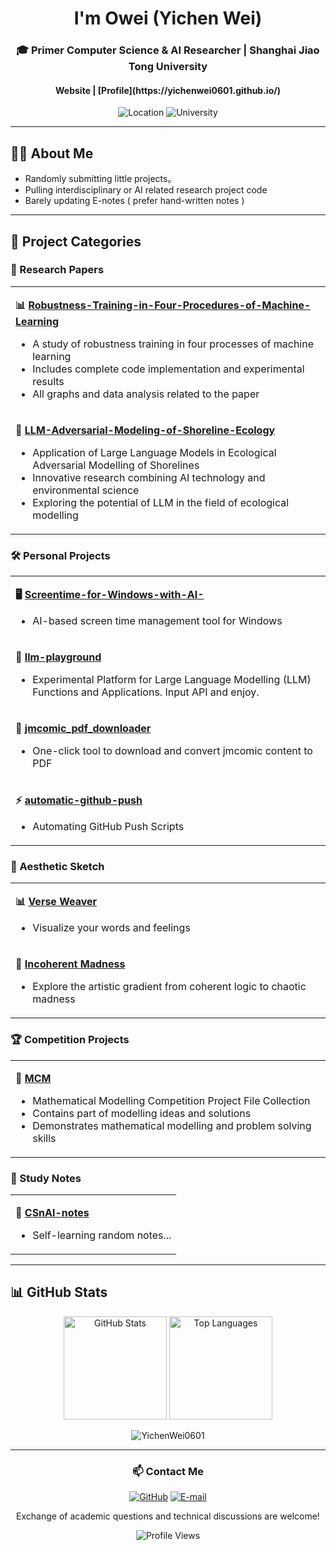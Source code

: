 <div align="center">
  <h1> I'm Owei (Yichen Wei)</h1>
  <h3>🎓 Primer Computer Science & AI Researcher | Shanghai Jiao Tong University</h3>
  <h4>Website | [Profile](https://yichenwei0601.github.io/)</h3>
  
  
  <p>
    <img src="https://img.shields.io/badge/Location-China-red?style=flat-square" alt="Location">
    <img src="https://img.shields.io/badge/University-SJTU-blue?style=flat-square" alt="University">
  </p>
</div>

---

## 🧑‍💻 About Me

- Randomly submitting little projects。
- Pulling interdisciplinary or AI related research project code
- Barely updating E-notes ( prefer hand-written notes )

---

## 🚀 Project Categories

### 🔬 Research Papers
<table width="100%">
<tr>
<td>

**📊 [Robustness-Training-in-Four-Procedures-of-Machine-Learning](https://github.com/YichenWei0601/Robustness-Training-in-Four-Procedures-of-Machine-Learning)**  
- A study of robustness training in four processes of machine learning  
- Includes complete code implementation and experimental results  
- All graphs and data analysis related to the paper

</td>
</tr>
<tr>
<td>

**🌊 [LLM-Adversarial-Modeling-of-Shoreline-Ecology](https://github.com/YichenWei0601/LLM-Adversarial-Modeling-of-Shoreline-Ecology)**  
- Application of Large Language Models in Ecological Adversarial Modelling of Shorelines  
- Innovative research combining AI technology and environmental science  
- Exploring the potential of LLM in the field of ecological modelling

</td>
</tr>
</table>

### 🛠️ Personal Projects
<table width="100%">
<tr>
<td>

**🖥️ [Screentime-for-Windows-with-AI-](https://github.com/YichenWei0601/Screentime-for-Windows-with-AI-)**  
- AI-based screen time management tool for Windows
</td>
</tr>
<tr>
<td>

**🤖 [llm-playground](https://github.com/YichenWei0601/llm-playground)**  
- Experimental Platform for Large Language Modelling (LLM) Functions and Applications. Input API and enjoy.
</td>
</tr>
<tr>
<td>

**📄 [jmcomic_pdf_downloader](https://github.com/YichenWei0601/jmcomic_pdf_downloader)**  
- One-click tool to download and convert jmcomic content to PDF
</td>
</tr>
<tr>
<td>

**⚡ [automatic-github-push](https://github.com/YichenWei0601/automatic-github-push)**  
- Automating GitHub Push Scripts

</td>
</tr>
</table>

### 🎨 Aesthetic Sketch
<table width="100%">
<tr>
<td>

**📊 [Verse Weaver](https://github.com/YichenWei0601/verse-weaver)**  
- Visualize your words and feelings

</td>
</tr>
<tr>
<td>

**🌊 [Incoherent Madness](https://github.com/YichenWei0601/Incoherent-Madness)**  
- Explore the artistic gradient from coherent logic to chaotic madness

</td>
</tr>
</table>

### 🏆 Competition Projects
<table width="100%">
<tr>
<td>

**🥇 [MCM](https://github.com/YichenWei0601/MCM)**  
- Mathematical Modelling Competition Project File Collection  
- Contains part of modelling ideas and solutions  
- Demonstrates mathematical modelling and problem solving skills

</td>
</tr>
</table>

### 📖 Study Notes
<table width="100%">
<tr>
<td>

**🎯 [CSnAI-notes](https://github.com/YichenWei0601/CSnAI-notes)**  
- Self-learning random notes...

</td>
</tr>
</table>

---

## 📊 GitHub Stats

<div align="center">
  <img src="https://github-readme-stats.vercel.app/api?username=YichenWei0601&show_icons=true&theme=vue&hide_border=true&count_private=true" alt="GitHub Stats" height="165">
  <img src="https://github-readme-stats.vercel.app/api/top-langs/?username=YichenWei0601&theme=vue&hide_border=true&layout=compact" alt="Top Languages" height="165">
  <p><img src="https://github-readme-streak-stats.herokuapp.com/?user=YichenWei0601&" alt="YichenWei0601" /></p>
</div>

---

<div align="center">
  <h3>📫 Contact Me</h3>
  
  [![GitHub](https://img.shields.io/badge/GitHub-100000?style=for-the-badge&logo=github&logoColor=white)](https://github.com/YichenWei0601)
  [![E-mail](https://img.shields.io/badge/E--mail-weiyichen21@163.com-blue?style=for-the-badge&logo=gmail&logoColor=white)](mailto:weiyichen21@163.com)
  
  <p> Exchange of academic questions and technical discussions are welcome!</p>
  
  ![Profile Views](https://komarev.com/ghpvc/?username=YichenWei0601&color=brightgreen&style=flat-square)
</div>
